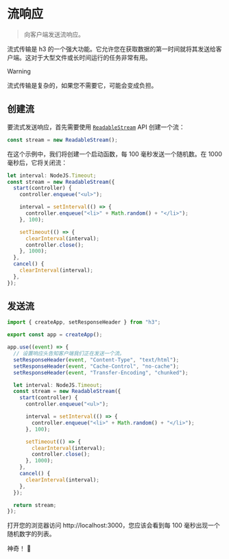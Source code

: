 # 流响应

> 向客户端发送流响应。

流式传输是 h3 的一个强大功能。它允许您在获取数据的第一时间就将其发送给客户端。这对于大型文件或长时间运行的任务非常有用。

> [!WARNING]
> 流式传输是复杂的，如果您不需要它，可能会变成负担。

## 创建流

要流式发送响应，首先需要使用 [`ReadableStream`](https://developer.mozilla.org/en-US/docs/Web/API/ReadableStream) API 创建一个流：

```ts
const stream = new ReadableStream();
```

在这个示例中，我们将创建一个启动函数，每 100 毫秒发送一个随机数。在 1000 毫秒后，它将关闭流：

```ts
let interval: NodeJS.Timeout;
const stream = new ReadableStream({
  start(controller) {
    controller.enqueue("<ul>");

    interval = setInterval(() => {
      controller.enqueue("<li>" + Math.random() + "</li>");
    }, 100);

    setTimeout(() => {
      clearInterval(interval);
      controller.close();
    }, 1000);
  },
  cancel() {
    clearInterval(interval);
  },
});
```

## 发送流

```ts
import { createApp, setResponseHeader } from "h3";

export const app = createApp();

app.use((event) => {
  // 设置响应头告知客户端我们正在发送一个流。
  setResponseHeader(event, "Content-Type", "text/html");
  setResponseHeader(event, "Cache-Control", "no-cache");
  setResponseHeader(event, "Transfer-Encoding", "chunked");

  let interval: NodeJS.Timeout;
  const stream = new ReadableStream({
    start(controller) {
      controller.enqueue("<ul>");

      interval = setInterval(() => {
        controller.enqueue("<li>" + Math.random() + "</li>");
      }, 100);

      setTimeout(() => {
        clearInterval(interval);
        controller.close();
      }, 1000);
    },
    cancel() {
      clearInterval(interval);
    },
  });

  return stream;
});
```

打开您的浏览器访问 http://localhost:3000，您应该会看到每 100 毫秒出现一个随机数字的列表。

神奇！ 🎉
